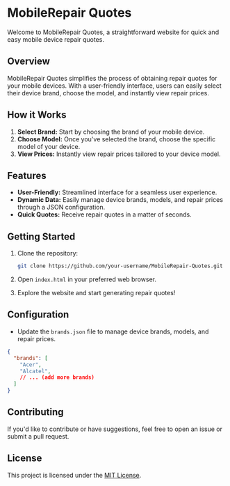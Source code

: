 # MobileRepair Quotes

Welcome to MobileRepair Quotes, a straightforward website for quick and easy mobile device repair quotes.

## Overview

MobileRepair Quotes simplifies the process of obtaining repair quotes for your mobile devices. With a user-friendly interface, users can easily select their device brand, choose the model, and instantly view repair prices.

## How it Works

1. **Select Brand:** Start by choosing the brand of your mobile device.
2. **Choose Model:** Once you've selected the brand, choose the specific model of your device.
3. **View Prices:** Instantly view repair prices tailored to your device model.

## Features

- **User-Friendly:** Streamlined interface for a seamless user experience.
- **Dynamic Data:** Easily manage device brands, models, and repair prices through a JSON configuration.
- **Quick Quotes:** Receive repair quotes in a matter of seconds.

## Getting Started

1. Clone the repository:

    ```bash
    git clone https://github.com/your-username/MobileRepair-Quotes.git
    ```

2. Open `index.html` in your preferred web browser.

3. Explore the website and start generating repair quotes!

## Configuration

- Update the `brands.json` file to manage device brands, models, and repair prices.

```json
{
  "brands": [
    "Acer",
    "Alcatel",
    // ... (add more brands)
  ]
}
```

## Contributing

If you'd like to contribute or have suggestions, feel free to open an issue or submit a pull request.

## License

This project is licensed under the [MIT License](LICENSE).
